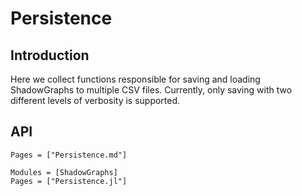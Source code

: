 # Persistence
## Introduction
Here we collect functions responsible for saving and loading ShadowGraphs to multiple CSV files. Currently, only saving with two different levels of verbosity is supported.

## API

```@index
Pages = ["Persistence.md"]
```

```@autodocs
Modules = [ShadowGraphs]
Pages = ["Persistence.jl"]
```